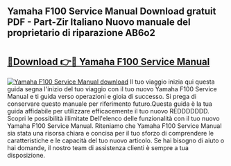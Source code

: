 ## Yamaha F100 Service Manual Download gratuit PDF - Part-Zir Italiano Nuovo manuale del proprietario di riparazione AB6o2

# <h2><a href="http://dfaw80n.blite.top/?on=Yamaha+F100+Service+Manual">🔗Download 👉🔴 Yamaha F100 Service Manual</a></h2>

[![Yamaha F100 Service Manual download](https://i.imgur.com/lujVjoI.png)](http://dfaw80n.blite.top/?on=Yamaha+F100+Service+Manual)
Il tuo viaggio inizia qui questa guida segna l'inizio del tuo viaggio con il tuo nuovo Yamaha F100 Service Manual e ti guida verso operazioni e gioia di successo. Si prega di conservare questo manuale per riferimento futuro.Questa guida è la tua guida affidabile per utilizzare efficacemente il tuo nuovo REDDDDDDD. Scopri le possibilità illimitate Dell'elenco delle funzionalità con il tuo nuovo Yamaha F100 Service Manual. Riteniamo che Yamaha F100 Service Manual sia stata una risorsa chiara e concisa per il tuo sforzo di comprendere le caratteristiche e le capacità del tuo nuovo articolo. Se hai bisogno di aiuto o hai domande, il nostro team di assistenza clienti è sempre a tua disposizione.
